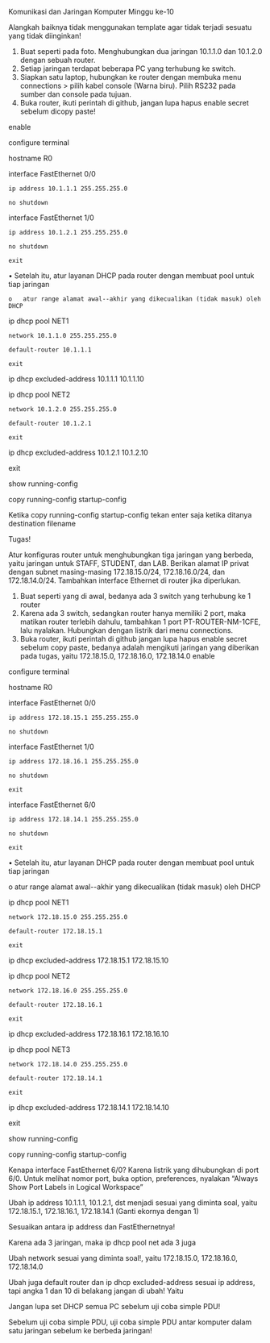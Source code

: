 Komunikasi dan Jaringan Komputer Minggu ke-10

Alangkah baiknya tidak menggunakan template agar tidak terjadi sesuatu yang tidak diinginkan!
1. Buat seperti pada foto. Menghubungkan dua jaringan 10.1.1.0 dan 10.1.2.0 dengan sebuah router.
2. Setiap jaringan terdapat beberapa PC yang terhubung ke switch.
3. Siapkan satu laptop, hubungkan ke router dengan membuka menu connections > pilih kabel console (Warna biru). Pilih RS232 pada sumber dan console pada tujuan.
4. Buka router, ikuti perintah di github, jangan lupa hapus enable secret sebelum dicopy paste!

enable

configure terminal

  hostname R0

  interface FastEthernet 0/0
  
    ip address 10.1.1.1 255.255.255.0
    
    no shutdown
    
  interface FastEthernet 1/0
  
    ip address 10.1.2.1 255.255.255.0
    
    no shutdown
    
    exit
    
•	Setelah itu, atur layanan DHCP pada router dengan membuat pool untuk tiap jaringan

    o	atur range alamat awal--akhir yang dikecualikan (tidak masuk) oleh DHCP


  ip dhcp pool NET1
  
    network 10.1.1.0 255.255.255.0
    
    default-router 10.1.1.1
    
    exit

  ip dhcp excluded-address 10.1.1.1 10.1.1.10

  ip dhcp pool NET2
  
    network 10.1.2.0 255.255.255.0
    
    default-router 10.1.2.1
    
    exit
    
  ip dhcp excluded-address 10.1.2.1 10.1.2.10

  exit
  
show running-config

copy running-config startup-config

Ketika copy running-config startup-config tekan enter saja ketika ditanya destination filename

Tugas!

Atur konfiguras router untuk menghubungkan tiga jaringan yang berbeda, yaitu jaringan untuk STAFF, STUDENT, dan LAB. Berikan alamat IP privat dengan subnet masing-masing 172.18.15.0/24, 172.18.16.0/24, dan 172.18.14.0/24. Tambahkan interface Ethernet di router jika diperlukan.
1. Buat seperti yang di awal, bedanya ada 3 switch yang terhubung ke 1 router 
2. Karena ada 3 switch, sedangkan router hanya memiliki 2 port, maka matikan router terlebih dahulu, tambahkan 1 port PT-ROUTER-NM-1CFE, lalu nyalakan. Hubungkan dengan listrik dari menu connections.
3. Buka router, ikuti perintah di github jangan lupa hapus enable secret sebelum copy paste, bedanya adalah mengikuti jaringan yang diberikan pada tugas, yaitu 172.18.15.0, 172.18.16.0, 172.18.14.0 
enable

configure terminal

  hostname R0

  interface FastEthernet 0/0
  
    ip address 172.18.15.1 255.255.255.0
    
    no shutdown
    
  interface FastEthernet 1/0
  
    ip address 172.18.16.1 255.255.255.0
    
    no shutdown
    
    exit
    
  interface FastEthernet 6/0
  
    ip address 172.18.14.1 255.255.255.0
    
    no shutdown
    
    exit
    
•	Setelah itu, atur layanan DHCP pada router dengan membuat pool untuk tiap jaringan

  o	atur range alamat awal--akhir yang dikecualikan (tidak masuk) oleh DHCP
  
  ip dhcp pool NET1
  
    network 172.18.15.0 255.255.255.0
    
    default-router 172.18.15.1
    
    exit
    
  ip dhcp excluded-address 172.18.15.1 172.18.15.10

  ip dhcp pool NET2
  
    network 172.18.16.0 255.255.255.0
    
    default-router 172.18.16.1
    
    exit
    
  ip dhcp excluded-address 172.18.16.1 172.18.16.10

  ip dhcp pool NET3
  
    network 172.18.14.0 255.255.255.0
    
    default-router 172.18.14.1
    
    exit
    
  ip dhcp excluded-address 172.18.14.1 172.18.14.10

  exit

show running-config

copy running-config startup-config

Kenapa interface FastEthernet 6/0? Karena listrik yang dihubungkan di port 6/0. Untuk melihat nomor port, buka option, preferences, nyalakan “Always Show Port Labels in Logical Workspace”

Ubah ip address  10.1.1.1, 10.1.2.1, dst menjadi sesuai yang diminta soal, yaitu 172.18.15.1, 172.18.16.1, 172.18.14.1 (Ganti ekornya dengan 1)

Sesuaikan antara ip address dan FastEthernetnya!

Karena ada 3 jaringan, maka ip dhcp pool net ada 3 juga 

Ubah network sesuai yang diminta soal!, yaitu 172.18.15.0, 172.18.16.0, 172.18.14.0 

Ubah juga default router dan ip dhcp excluded-address sesuai ip address, tapi angka 1 dan 10 di belakang jangan di ubah! Yaitu 

Jangan lupa set DHCP semua PC sebelum uji coba simple PDU!

Sebelum uji coba simple PDU, uji coba simple PDU antar komputer dalam satu jaringan sebelum ke berbeda jaringan!
